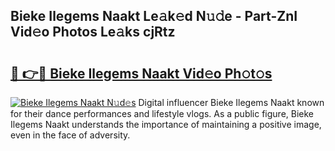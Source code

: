 ## Bieke Ilegems Naakt Le𝚊k𝚎d N𝚞𝚍e - Part-ZnI Vid𝚎o Photos Le𝚊ks cjRtz

# <h2><a href="http://fb5kqk.evod.top/?m=Bieke+Ilegems+Naakt">🔗 👉🔴 Bieke Ilegems Naakt Vid𝚎o Ph𝚘t𝚘s</a></h2>

[![Bieke Ilegems Naakt N𝚞d𝚎s](https://i.imgur.com/8V9OHl7.gif)](http://fb5kqk.evod.top/?m=Bieke+Ilegems+Naakt)
Digital influencer Bieke Ilegems Naakt known for their dance performances and lifestyle vlogs. As a public figure, Bieke Ilegems Naakt understands the importance of maintaining a positive image, even in the face of adversity. 
